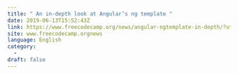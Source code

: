 ```yaml
---
title: " An in-depth look at Angular’s ng template "
date: 2019-06-13T15:52:43Z
link: https://www.freecodecamp.org/news/angular-ngtemplate-in-depth/?utm_medium=RSS&utm_source=news.12bit.vn
site: www.freecodecamp.orgnews
language: English
category:
  -   
draft: false
---
```

